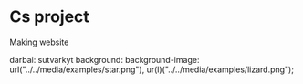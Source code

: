 # Cs project
 Making website

darbai: sutvarkyt background: background-image: url("../../media/examples/star.png"),
                  ur(l)("../../media/examples/lizard.png");
